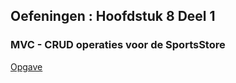 ## Oefeningen : Hoofdstuk 8 Deel 1
### MVC - CRUD operaties voor de SportsStore 
 
<a href="https://github.com/WebIII/webIII.github.io/blob/master/docs/H08/OefHfst8_Deel1.pdf" target="_blank">Opgave</a>
